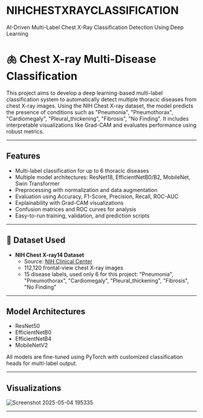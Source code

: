 # NIHCHESTXRAYCLASSIFICATION
AI-Driven Multi-Label Chest X-Ray Classification Detection Using Deep Learning
# 🫁 Chest X-ray Multi-Disease Classification

This project aims to develop a deep learning-based multi-label classification system to automatically detect multiple thoracic diseases from chest X-ray images. Using the NIH Chest X-ray dataset, the model predicts the presence of conditions such as "Pneumonia", "Pneumothorax", "Cardiomegaly", "Pleural_thickening", "Fibrosis", "No Finding". It includes interpretable visualizations like Grad-CAM and evaluates performance using robust metrics.

---

##  Features

-  Multi-label classification for up to 6 thoracic diseases
-  Multiple model architectures: ResNet18, EfficientNetB0/B2, MobileNet, Swin Transformer
-  Preprocessing with normalization and data augmentation
-  Evaluation using Accuracy, F1-Score, Precision, Recall, ROC-AUC
-  Explainability with Grad-CAM visualizations
-  Confusion matrices and ROC curves for analysis
-  Easy-to-run training, validation, and prediction scripts

---

## 📂 Dataset Used

- **NIH Chest X-ray14 Dataset**  
  - Source: [NIH Clinical Center](https://nihcc.app.box.com/v/ChestXray-NIHCC)
  - 112,120 frontal-view chest X-ray images
  - 15 disease labels, used only 6 for this project:
"Pneumonia", "Pneumothorax", "Cardiomegaly", "Pleural_thickening", "Fibrosis", "No Finding"

---

## Model Architectures

- ResNet50
- EfficientNetB0
- EfficientNetB4
- MobileNetV2

All models are fine-tuned using PyTorch with customized classification heads for multi-label output.

---

##  Visualizations

![Screenshot 2025-05-04 195335](https://github.com/user-attachments/assets/5a07e724-0a1f-4e27-a6fa-2e29d662c351)

---
